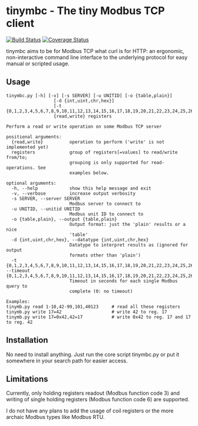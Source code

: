 # tinymbc - The tiny Modbus TCP client

[![Build Status](https://travis-ci.com/riemnafets/tinymbc.svg?branch=master)](https://travis-ci.com/riemnafets/tinymbc) [![Coverage Status](https://coveralls.io/repos/github/riemnafets/tinymbc/badge.svg?branch=master)](https://coveralls.io/github/riemnafets/tinymbc?branch=master)

tinymbc aims to be for Modbus TCP what curl is for HTTP: an ergonomic, non-interactive command line interface to the underlying protocol for easy manual or scripted usage.

## Usage

```
tinymbc.py [-h] [-v] [-s SERVER] [-u UNITID] [-o {table,plain}]
                  [-d {int,uint,chr,hex}]
                  [-t {0,1,2,3,4,5,6,7,8,9,10,11,12,13,14,15,16,17,18,19,20,21,22,23,24,25,26,27,28,29,30,31,32,33,34,35,36,37,38,39,40,41,42,43,44,45,46,47,48,49,50,51,52,53,54,55,56,57,58,59,60}]
                  {read,write} registers

Perform a read or write operation on some Modbus TCP server

positional arguments:
  {read,write}          operation to perform ('write' is not implemented yet)
  registers             group of registers[=values] to read/write from/to;
                        grouping is only supported for read-operations. See
                        examples below.

optional arguments:
  -h, --help            show this help message and exit
  -v, --verbose         increase output verbosity
  -s SERVER, --server SERVER
                        Modbus server to connect to
  -u UNITID, --unitid UNITID
                        Modbus unit ID to connect to
  -o {table,plain}, --output {table,plain}
                        Output format: just the 'plain' results or a nice
                        'table'
  -d {int,uint,chr,hex}, --datatype {int,uint,chr,hex}
                        Datatype to interpret results as (ignored for output
                        formats other than 'plain')
  -t {0,1,2,3,4,5,6,7,8,9,10,11,12,13,14,15,16,17,18,19,20,21,22,23,24,25,26,27,28,29,30,31,32,33,34,35,36,37,38,39,40,41,42,43,44,45,46,47,48,49,50,51,52,53,54,55,56,57,58,59,60}, --timeout {0,1,2,3,4,5,6,7,8,9,10,11,12,13,14,15,16,17,18,19,20,21,22,23,24,25,26,27,28,29,30,31,32,33,34,35,36,37,38,39,40,41,42,43,44,45,46,47,48,49,50,51,52,53,54,55,56,57,58,59,60}
                        Timeout in seconds for each single Modbus query to
                        complete (0: no timeout)

Examples:
tinymb.py read 1-10,42-99,101,40123     # read all these registers
tinymb.py write 17=42                   # write 42 to reg. 17
tinymb.py write 17=0x42,42=17           # write 0x42 to reg. 17 and 17 to reg. 42
```

## Installation

No need to install anything. Just run the core script tinymbc.py or put it somewhere in your search path for easier access.


## Limitations

Currently, only holding registers readout (Modbus function code 3) and writing of single holding registers (Modbus function code 6) are supported. 

I do not have any plans to add the usage of coil registers or the more archaic Modbus types like Modbus RTU.
